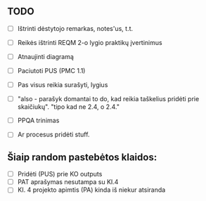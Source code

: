 ## TODO

- [ ] Ištrinti dėstytojo remarkas, notes'us, t.t.
- [ ] Reikės ištrinti REQM 2-o lygio praktikų įvertinimus
- [ ] Atnaujinti diagramą
- [ ] Paciutoti PUS (PMC 1.1)
- [ ] Pas visus reikia surašyti, lygius
- [ ] "also - parašyk domantai to do, kad reikia taškelius pridėti prie skaičiukų". "tipo kad ne 2.4, o 2.4."
- [ ] PPQA trinimas
- [ ] Ar procesus pridėti stuff.


## Šiaip random pastebėtos klaidos:

- [ ] Pridėti (PUS) prie KO outputs
- [ ] PAT aprašymas nesutampa su KI.4
- [ ] KI. 4 projekto apimtis (PA) kinda iš niekur atsiranda
